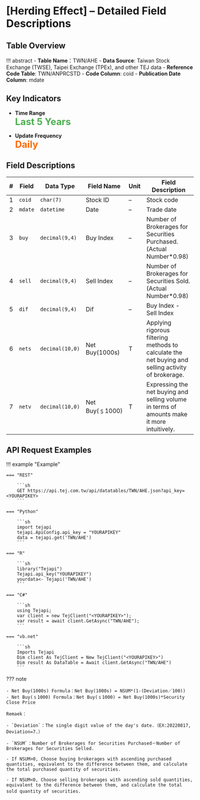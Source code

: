 # [Herding Effect] – Detailed Field Descriptions


## Table Overview

!!! abstract
    - **Table Name**：TWN/AHE
    - **Data Source**: Taiwan Stock Exchange (TWSE), Taipei Exchange (TPEx), and other TEJ data
    - **Reference Code Table**: TWN/ANPRCSTD 
    - **Code Column**: coid
    - **Publication Date Column**: mdate  


## Key Indicators

<div class="grid cards" markdown>

<!-- -   __Number of Records__

    ---

    Over 198,089 -->

- __Time Range__  
  **<span style="font-size: 1.8em; color: #4caf50;">Last 5 Years</span>**

- __Update Frequency__  
  **<span style="font-size: 1.8em; color: #ff6d00;">Daily</span>**

</div>



## Field Descriptions
| # | Field  | Data Type       | Field Name   | Unit | Field Description|
|-------|------------|------------------|-------------------------------|------|-----------------------------------------------------------------------------------------------------------------|
| 1  | `coid`     | `char(7)`        | Stock ID                 | –    |Stock code|
| 2  | `mdate`    | `datetime`       | Date             | –    | Trade date    |
| 3  | `buy`   | `decimal(9,4)`   | Buy Index		| –    | Number of Brokerages for Securities Purchased.(Actual Number*0.98)	|
| 4  | `sell`   | `decimal(9,4)`       | Sell Index| –    | Number of Brokerages for Securities Sold.(Actual Number*0.98)	 |
| 5  | `dif`  | `decimal(9,4)`       |  Dif| –    | Buy Index - Sell Index	|
| 6 | `nets`   | `decimal(10,0)`        | 	Net Buy(1000s)	  | T    |Applying rigorous filtering methods to calculate the net buying and selling activity of brokerage.  |
| 7 | `netv`   | `decimal(10,0)`        | Net Buy(﹩1000)  | T  |Expressing the net buying and selling volume in terms of amounts make it more intuitively.|



## API Request Examples
!!! example "Example"

    === "REST"

        ```sh
        GET https://api.tej.com.tw/api/datatables/TWN/AHE.json?api_key=<YOURAPIKEY>
        ```

    === "Python"

        ```sh
        import tejapi
        tejapi.ApiConfig.api_key = "YOURAPIKEY"
        data = tejapi.get('TWN/AHE')
        ```
    
    === "R"

        ```sh
        library("Tejapi")
        Tejapi.api_key("YOURAPIKEY")
        yourdata<- Tejapi('TWN/AHE')
        ```
    
    === "C#"

        ```sh
        using Tejapi;
        var client = new TejClient("<YOURAPIKEY>");
        var result = await client.GetAsync("TWN/AHE");
        ```
    
    === "vb.net"

        ```sh
        Imports Tejapi
        Dim client As TejClient = New TejClient("<YOURAPIKEY>")
        Dim result As DataTable = Await client.GetAsync("TWN/AHE")
        ```

??? note  
    
    - Net Buy(1000s) Formula：Net Buy(1000s) = NSUM*(1-(Deviation／100))
    - Net Buy(﹩1000) Formula：Net Buy(﹩1000) = Net Buy(1000s)*Security Close Price

    Remaek：

    - `Deviation`：The single digit value of the day's date.（EX:20220817, Deviation=7.）

    - `NSUM`：Number of Brokerages for Securities Purchased－Number of Brokerages for Securities Selled.

    - If NSUM>0, Choose buying brokerages with ascending purchased quantities, equivalent to the difference between them, and calculate the total purchased quantity of securities.

    - If NSUM<0, Choose selling brokerages with ascending sold quantities, equivalent to the difference between them, and calculate the total sold quantity of securities.　